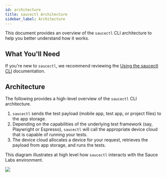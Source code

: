 ```yaml
---
id: architecture
title: saucectl Architecture
sidebar_label: Architecture
---
```


This document provides an overview of the `saucectl` CLI architecture to help you better understand how it works.

## What You'll Need

If you're new to `saucectl`, we recommend reviewing the [Using the saucectl CLI](/dev/cli/saucectl) documentation.

## Architecture

The following provides a high-level overview of the `saucectl` CLI architecture.

1. `saucectl` sends the test payload (mobile app, test app, or project files) to the app storage.
2. Depending on the capabilities of the underlying test framework (say, Playwright or Espresso), `saucectl` will call the appropriate device cloud that is capable of running your tests.
3. The device cloud allocates a device for your request, retrieves the payload from app storage, and runs the tests.

This diagram illustrates at high level how `saucectl` interacts with the Sauce Labs environment.

<img src="/img/saucectl/components.jpg" />
